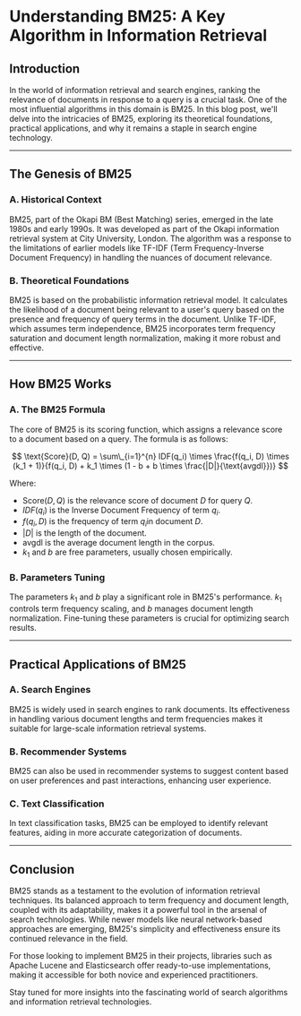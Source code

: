 # Understanding BM25: A Key Algorithm in Information Retrieval


<!--more-->

## Introduction

In the world of information retrieval and search engines, ranking the relevance of documents in response to a query is a crucial task. One of the most influential algorithms in this domain is BM25. In this blog post, we'll delve into the intricacies of BM25, exploring its theoretical foundations, practical applications, and why it remains a staple in search engine technology.

---

## The Genesis of BM25

### A. Historical Context

BM25, part of the Okapi BM (Best Matching) series, emerged in the late 1980s and early 1990s. It was developed as part of the Okapi information retrieval system at City University, London. The algorithm was a response to the limitations of earlier models like TF-IDF (Term Frequency-Inverse Document Frequency) in handling the nuances of document relevance.

### B. Theoretical Foundations

BM25 is based on the probabilistic information retrieval model. It calculates the likelihood of a document being relevant to a user's query based on the presence and frequency of query terms in the document. Unlike TF-IDF, which assumes term independence, BM25 incorporates term frequency saturation and document length normalization, making it more robust and effective.

---

## How BM25 Works

### A. The BM25 Formula

The core of BM25 is its scoring function, which assigns a relevance score to a document based on a query. The formula is as follows:


$$
\text{Score}(D, Q) = \sum\_{i=1}^{n} IDF(q_i) \times \frac{f(q_i, D) \times (k_1 + 1)}{f(q_i, D) + k_1 \times (1 - b + b \times \frac{|D|}{\text{avgdl}})}
$$

Where:

- $\text{Score}(D, Q)$ is the relevance score of document $D$ for query $Q$.
- $IDF(q_i)$ is the Inverse Document Frequency of term $q_i$.
- $f(q_i, D)$ is the frequency of term $q_i$in document $D$.
- $|D|$ is the length of the document.
- $\text{avgdl}$ is the average document length in the corpus.
- $k_1$ and $b$ are free parameters, usually chosen empirically.

### B. Parameters Tuning

The parameters $k_1$ and $b$ play a significant role in BM25's performance. $k_1$ controls term frequency scaling, and $b$ manages document length normalization. Fine-tuning these parameters is crucial for optimizing search results.

---

## Practical Applications of BM25

### A. Search Engines

BM25 is widely used in search engines to rank documents. Its effectiveness in handling various document lengths and term frequencies makes it suitable for large-scale information retrieval systems.

### B. Recommender Systems

BM25 can also be used in recommender systems to suggest content based on user preferences and past interactions, enhancing user experience.

### C. Text Classification

In text classification tasks, BM25 can be employed to identify relevant features, aiding in more accurate categorization of documents.

---

## Conclusion

BM25 stands as a testament to the evolution of information retrieval techniques. Its balanced approach to term frequency and document length, coupled with its adaptability, makes it a powerful tool in the arsenal of search technologies. While newer models like neural network-based approaches are emerging, BM25's simplicity and effectiveness ensure its continued relevance in the field.

For those looking to implement BM25 in their projects, libraries such as Apache Lucene and Elasticsearch offer ready-to-use implementations, making it accessible for both novice and experienced practitioners.

Stay tuned for more insights into the fascinating world of search algorithms and information retrieval technologies.

